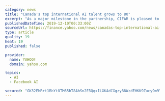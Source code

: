 ```yaml
---
category: news
title: "Canada's top international AI talent grows to 80"
excerpt: "As a major milestone in the partnership, CIFAR is pleased to announce that two of the chairs named today will be Facebook CIFAR AI Chairs. The chairs, Siva Reddy (Mila, McGill University ) and Pierre-Luc Bacon (Mila, Université de Montréal), are both based in university labs and will exercise total research independence as chairs. Pan ..."
publishedDateTime: 2019-12-10T00:33:00Z
sourceUrl: https://finance.yahoo.com/news/canadas-top-international-ai-talent-170100036.html
type: article
quality: 19
heat: 19
published: false

provider:
  name: YAHOO!
  domain: yahoo.com

topics:
  - AI
  - Facebook AI

secured: "GK32EhR+t1BhYt8TM65hT8AhSn2EBQqxILXKAdCGgzy88WzdEHKK9Zucy9m9YoMbk4fRPCKJNg/D8RoL/RRFxScrjzhY6ZCdBFUPqOkoS96zZCZ0GLAC+s0zhyuoZRHRoDhpqgJ+UyQ8+azylx3YEBKRJe8YK+iu7jYiWQmxC4XNSG7sM5zQgy8sLex1pj1Gp4MHXTQzc9bKJLW8ofWiY2ViEEpoczBmsoZutpkmocCWL9OUozEQUZ7EY2O3Dg8g802lS5l5W6thVfqPKWIWJQ==;FvMfu4lpB6YSVut5D5HvFg=="
---
```


